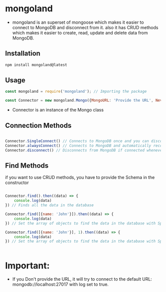 # mongoland
- mongoland is an superset of mongoose which makes it easier to connect to MongoDB and disconnect from it. also it has CRUD methods which makes it easier to create, read, update and delete data from MongoDB.

## Installation
```bash
npm install mongoland@latest

```

## Usage
```javascript
const mongoland = require('mongoland'); // Importing the package

const Connector = new mongoland.Mongo({MongoURL: 'Provide the URL', NeverDisconnect: 'Provide true/false', Schema: 'Provide the Schema Object', CollectionName: 'Provide the Collection Name'}); // Creating an instance of the Mongo class

```
- Connector is an instance of the Mongo class


## Connection Methods
```javascript

Connector.SingleConnect() // Connects to MongoDB once and you can disconnect using Connector.disconnect()
Connector.alwaysConnect() // Connects to MongoDB and automatically reconnects if disconnected & you can't disconnect
Connector.disconnect() // Disconnects from MongoDB if connected whenever you want (Only works with SingleConnect())

```

## Find Methods
if you want to use CRUD methods, you have to provide the Schema in the constructor
```javascript

Connector.find().then((data) => {
    console.log(data)
}) // Finds all the data in the database

Connector.find([{name: 'John'}]).then((data) => {
    console.log(data)
}) // Set the array of objects to find the data in the database with Specific Filter

Connector.find([{name: 'John'}], 1).then((data) => {
    console.log(data)
}) // Set the array of objects to find the data in the database with Specific Filter and Limit



```
# Important:
- If you Don't provide the URL, it will try to connect to the default URL: mongodb://localhost:27017 with log set to true.